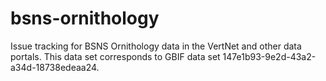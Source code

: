 # bsns-ornithology
Issue tracking for BSNS Ornithology data in the VertNet and other data portals. This data set corresponds to GBIF data set 147e1b93-9e2d-43a2-a34d-18738edeaa24. 
